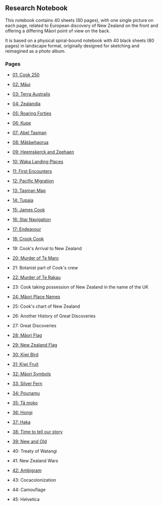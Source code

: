 ## Research Notebook

This notebook contains 40 sheets (80 pages), with one single picture
on each page, related to European discovery of New Zealand on the
front and offering a differing Māori point of view on the back.

It is based on a physical spiral-bound notebook with 40 black sheets
(80 pages) in landscape format, originally designed for sketching and
reimagined as a photo album.

### Pages

* [01: Cook 250](p01-cook-250/README.md)

* [02: Māui](p02-maui/README.md)
* [03: Terra Australis](p03-terra-australis/README.md)

* [04: Zealandia](p04-zealandia/README.md)
* [05: Roaring Forties](p05-roaring-forties/README.md)

* [06: Kupe](p06-kupe/README.md)
* [07: Abel Tasman](p07-abel-tasman/README.md)

* [08: Mātāwhaorua](p08-matawhaorua/README.md)
* [09: Heemskerck and Zeehaen](p09-tasman-ships/README.md)

* [10: Waka Landing Places](p10-waka-landing/README.md)
* [11: First Encounters](p11-first-encounters/README.md)

* [12: Pacific Migration](p12-pacific-migration/README.md)
* [13: Tasman Map](p13-tasman-map/README.md)

* [14: Tupaia](p14-tupaia/README.md)
* [15: James Cook](p15-james-cook/README.md)

* [16: Star Navigation](p16-star-navigation/README.md)
* [17: Endeavour](pXX-endeavour/README.md)

* [18: Crook Cook](p18-crook-cook/README.md)
* 19: Cook's Arrival to New Zealand

* [20: Murder of Te Maro](p20-te-maro/README.md)
* 21: Botanist part of Cook's crew

* [22: Murder of Te Rakau](p22-te-rakau/README.md)
* 23: Cook taking possession of New Zealand in the name of the UK

* [24: Māori Place Names](p24-maori-place-names/README.md)
* 25: Cook's chart of New Zealand

* 26: Another History of Great Discoveries
* 27: Great Discoveries

* [28: Māori Flag](p28-maori-flag/README.md)
* [29: New Zealand Flag](p29-new-zealand-flag/README.md)

* [30: Kiwi Bird](p30-kiwi-bird/README.md)
* [31: Kiwi Fruit](p31-kiwi-fruit/README.md)

* [32: Māori Symbols](p32-maori-symbols/README.md)
* [33: Silver Fern](p33-silver-fern/README.md)

* [34: Pounamu](p34-pounamu/README.md)
* [35: Tā moko](p35-ta-moko/README.md)

* [36: Hongi](p36-hongi/README.md)
* [37: Haka](p37-haka/README.md)

* [38: Time to tell our story](p38-time-to-tell-our-story/README.md)
* [39: New and Old](p39-new-and-old/README.md)

* 40: Treaty of Watangi
* 41: New Zealand Wars

* [42: Ambigram](p42-ambigram/README.md)
* 43: Cocacolonization

* 44: Camouflage
* 45: Helvetica





